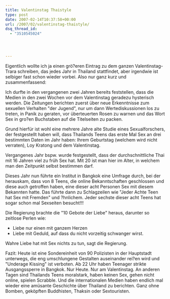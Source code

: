 ```yaml
---
title: Valentinstag Thaistyle
type: post
date: 2007-02-14T10:37:58+00:00
url: /2007/02/valentinstag-thaistyle/
dsq_thread_id:
  - "3510545024"




---
```

Eigentlich wollte ich ja einen grö?eren Eintrag zu dem ganzen Valentinstag-Trara schreiben, das jedes Jahr in Thailand stattfindet, aber irgendwie ist selbiger fast schon wieder vorbei. Also nur ganz kurz und zusammenfassend:

Ich durfte in den vergangenen zwei Jahren bereits feststellen, dass die Medien in den zwei Wochen vor dem Valentinstag geradezu hysterisch werden. Die Zeitungen berichten zuerst über neue Erkenntnisse zum sexuellen Verhalten "der Jugend", nur um dann Wertediskussionen los zu treten, in Panik zu geraten, vor überteuerten Rosen zu warnen und das Wort Sex in gro?en Buchstaben auf die Titelseiten zu packen.

Grund hierfür ist wohl eine mehrere Jahre alte Studie eines Sexualforschers, der festgestellt haben will, dass Thailands Teens das erste Mal Sex an drei bestimmten Daten im Jahr haben: Ihrem Geburtstag (welchem wird nicht verraten), Loy Kratong und dem Valentinstag.

Vergangenes Jahr bspw. wurde festgestellt, dass der durchschnittliche Thai mit 16 Jahren viel zu früh Sex hat. Mit 20 ist man hier im Alter, in welchem man den Zeitpunkt selbst bestimmen darf.

Dieses Jahr nun führte ein Institut in Bangkok eine Umfrage durch, bei der herauskam, dass von 8 Teens, die online Bekanntschaften geschlossen und diese auch getroffen haben, eine dieser acht Personen Sex mit diesem Bekannten hatte. Das führte dann zu Schlagzeilen wie "Jeder Achte Teen hat Sex mit Fremden" und ?hnlichem. Jeder sechste dieser acht Teens hat sogar schon mal Sexseiten besucht!!!

Die Regierung brachte die "10 Gebote der Liebe" heraus, darunter so zeitlose Perlen wie:

  * Liebe nur einen mit ganzem Herzen
  * Liebe mit Geduld, auf dass du nicht vorzeitig schwanger wirst.

Wahre Liebe hat mit Sex nichts zu tun, sagt die Regierung.

Fazit: Heute ist eine Sondereinheit von 90 Polizisten in der Hauptstadt unterwegs, die eng umschlungene Gestalten auseinander rei?en wird und "Underage Kissing" ist verboten. Ab 22 Uhr haben Teenager strikte Ausgangssperre in Bangkok. Nur Heute. Nur am Valentinstag. An anderen Tagen sind Thailands Teens moralstark, haben keinen Sex, gehen nicht online, spielen Scrabble. Und die internationalen Medien haben endlich mal wieder eine amüsante Geschichte über Thailand zu berichten. Ganz ohne Bomben, geköpften Buddhisten, Thaksin oder Sextouristen.
